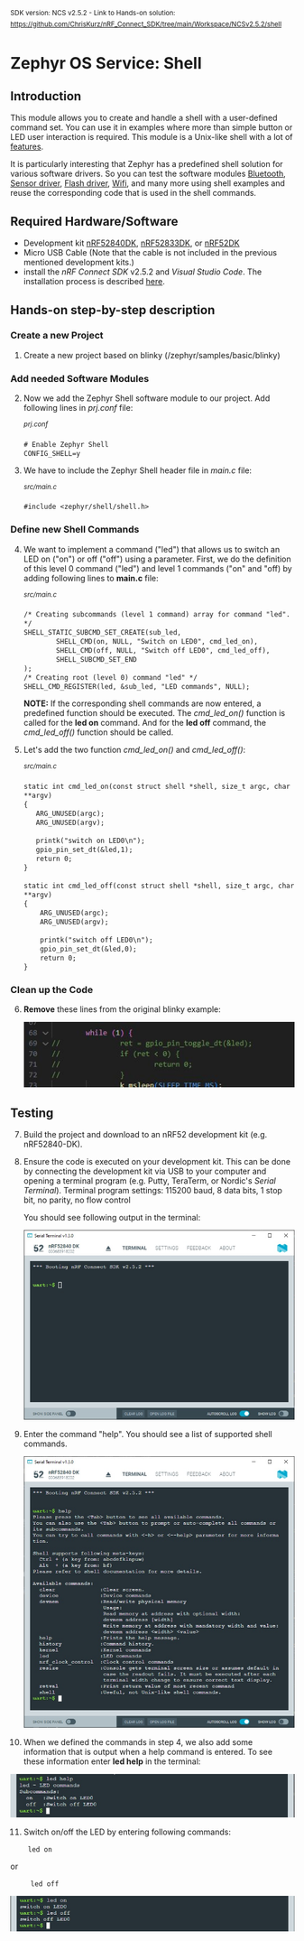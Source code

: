 <sup>SDK version: NCS v2.5.2  -  Link to Hands-on solution: https://github.com/ChrisKurz/nRF_Connect_SDK/tree/main/Workspace/NCSv2.5.2/shell</sup>

# Zephyr OS Service: Shell

## Introduction

This module allows you to create and handle a shell with a user-defined command set. You can use it in examples where more than simple button or LED user interaction is required. This module is a Unix-like shell with a lot of [features](https://docs.nordicsemi.com/bundle/ncs-latest/page/zephyr/services/shell/index.html#overview). 

It is particularly interesting that Zephyr has a predefined shell solution for various software drivers. So you can test the software modules [Bluetooth](https://docs.nordicsemi.com/bundle/ncs-latest/page/nrf/samples/bluetooth/shell_bt_nus/README.html), [Sensor driver](https://docs.nordicsemi.com/bundle/ncs-latest/page/zephyr/samples/sensor/sensor_shell/README.html), [Flash driver](https://docs.nordicsemi.com/bundle/ncs-latest/page/zephyr/samples/drivers/flash_shell/README.html), [Wifi](https://docs.nordicsemi.com/bundle/ncs-latest/page/zephyr/samples/net/wifi/README.html), and many more using shell examples and reuse the corresponding code that is used in the shell commands. 

## Required Hardware/Software
- Development kit [nRF52840DK](https://www.nordicsemi.com/Products/Development-hardware/nRF52840-DK), [nRF52833DK](https://www.nordicsemi.com/Products/Development-hardware/nRF52833-DK), or [nRF52DK](https://www.nordicsemi.com/Products/Development-hardware/nrf52-dk)
- Micro USB Cable (Note that the cable is not included in the previous mentioned development kits.)
- install the _nRF Connect SDK_ v2.5.2 and _Visual Studio Code_. The installation process is described [here](https://academy.nordicsemi.com/courses/nrf-connect-sdk-fundamentals/lessons/lesson-1-nrf-connect-sdk-introduction/topic/exercise-1-1/).

## Hands-on step-by-step description 

### Create a new Project

1) Create a new project based on blinky (/zephyr/samples/basic/blinky)


### Add needed Software Modules

2) Now we add the Zephyr Shell software module to our project. Add following lines in _prj.conf_ file:

	<sup>_prj.conf_</sup>

       # Enable Zephyr Shell
       CONFIG_SHELL=y

3) We have to include the Zephyr Shell header file in _main.c_ file:

	<sup>_src/main.c_</sup>

       #include <zephyr/shell/shell.h>

### Define new Shell Commands

4) We want to implement a command ("led") that allows us to switch an LED on ("on") or off ("off") using a parameter. First, we do the definition of this level 0 command ("led") and level 1 commands ("on" and "off) by adding following lines to __main.c__ file:

	<sup>_src/main.c_</sup>

       /* Creating subcommands (level 1 command) array for command "led". */
       SHELL_STATIC_SUBCMD_SET_CREATE(sub_led,
               SHELL_CMD(on, NULL, "Switch on LED0", cmd_led_on),
               SHELL_CMD(off, NULL, "Switch off LED0", cmd_led_off),
               SHELL_SUBCMD_SET_END
       );
       /* Creating root (level 0) command "led" */
       SHELL_CMD_REGISTER(led, &sub_led, "LED commands", NULL);

   __NOTE:__ If the corresponding shell commands are now entered, a predefined function should be executed. The _cmd_led_on()_ function is called for the __led on__ command. And for the __led off__ command, the _cmd_led_off()_ function should be called. 

6) Let's add the two function _cmd_led_on()_ and _cmd_led_off()_:

	<sup>_src/main.c_</sup>

       static int cmd_led_on(const struct shell *shell, size_t argc, char **argv)
       {
          ARG_UNUSED(argc);   
          ARG_UNUSED(argv);

          printk("switch on LED0\n");
          gpio_pin_set_dt(&led,1);
          return 0;
       }

       static int cmd_led_off(const struct shell *shell, size_t argc, char **argv)
       {
           ARG_UNUSED(argc);   
           ARG_UNUSED(argv);

           printk("switch off LED0\n");
           gpio_pin_set_dt(&led,0);
           return 0;
       }

### Clean up the Code

6) __Remove__ these lines from the original blinky example:

   ![image](images/10_removeCode_NCSv2.5.0.jpg)


## Testing

7) Build the project and download to an nRF52 development kit (e.g. nRF52840-DK).

8) Ensure the code is executed on your development kit. This can be done by connecting the development kit via USB to your computer and opening a terminal program (e.g. Putty, TeraTerm, or Nordic's _Serial Terminal_). Terminal program settings:  115200 baud, 8 data bits, 1 stop bit, no parity, no flow control

   You should see following output in the terminal:
   
   ![image](images/10_terminal_start_NCSv2.5.2.jpg)

9) Enter the command "help". You should see a list of supported shell commands. 

   ![image](images/10_terminal_help_NCSv2.5.2.jpg)

10) When we defined the commands in step 4, we also add some information that is output when a help command is entered. To see these information enter __led help__ in the terminal: 

   ![image](images/10_terminal_helpLED_NCSv2.5.2.jpg)

11) Switch on/off the LED by entering following commands:

         led on

   or

         led off

   ![image](images/10_terminal_ledonoff_NCSv2.5.2.jpg)
   

